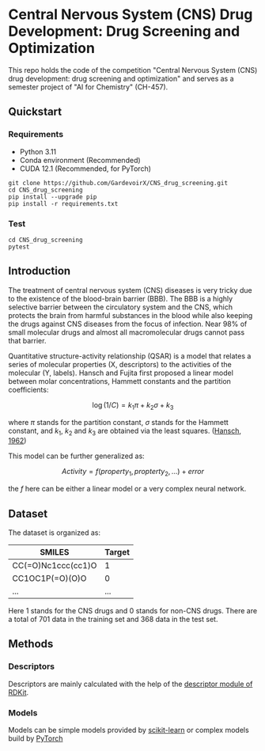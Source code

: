 # Central Nervous System (CNS) Drug Development: Drug Screening and Optimization
This repo holds the code of the competition "Central Nervous System (CNS) drug development: drug screening and optimization" and serves as a semester project of "AI for Chemistry" (CH-457).

## Quickstart
### Requirements
- Python 3.11
- Conda environment (Recommended)
- CUDA 12.1 (Recommended, for PyTorch)

```shell
git clone https://github.com/GardevoirX/CNS_drug_screening.git
cd CNS_drug_screening
pip install --upgrade pip
pip install -r requirements.txt
```

### Test
``` shell
cd CNS_drug_screening
pytest
```

## Introduction
The treatment of central nervous system (CNS) diseases is very tricky due to the existence of the blood-brain barrier (BBB). The BBB is a highly selective barrier between the circulatory system and the CNS, which protects the brain from harmful substances in the blood while also keeping the drugs against CNS diseases from the focus of infection. Near 98% of small molecular drugs and almost all macromolecular drugs cannot pass that barrier.

Quantitative structure-activity relationship (QSAR) is a model that relates a series of molecular properties (X, descriptors) to the activities of the molecular (Y, labels). Hansch and Fujita first proposed a linear model between molar concentrations, Hammett constants and the partition coefficients:

$$\log(1/C) = k_1 \pi + k_2 \sigma + k_3$$

where $\pi$ stands for the partition constant, $\sigma$ stands for the Hammett constant, and $k_1$, $k_2$ and $k_3$ are obtained via the least squares. ([Hansch, 1962](https://doi.org/10.1021/ar50020a002))

This model can be further generalized as:

$$Activity = f(property_1, propterty_2, ...) + error$$

the $f$ here can be either a linear model or a very complex neural network.

## Dataset
The dataset is organized as:

| SMILES             | Target |
|--------------------|--------|
| CC(=O)Nc1ccc(cc1)O | 1      |
| CC1OC1P(=O)(O)O    | 0      |
| ...                | ...    |

Here 1 stands for the CNS drugs and 0 stands for non-CNS drugs. There are a total of 701 data in the training set and 368 data in the test set.

## Methods

### Descriptors
Descriptors are mainly calculated with the help of the [descriptor module of RDKit](https://www.rdkit.org/docs/source/rdkit.Chem.Descriptors.html).

### Models
Models can be simple models provided by [scikit-learn](https://scikit-learn.org/stable/) or complex models build by [PyTorch](https://pytorch.org/)
